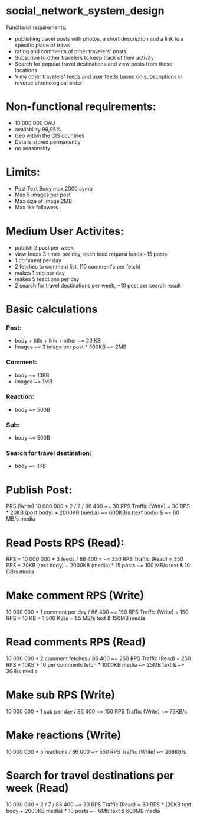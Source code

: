 # social_network_system_design

Functional requirements:
 - publishing travel posts with photos, a short description and a link to a specific place of travel
 - rating and comments of other travelers' posts
 - Subscribe to other travelers to keep track of their activity
 - Search for popular travel destinations and view posts from those locations
 - View other travelers' feeds and user feeds based on subscriptions in reverse chronological order


# Non-functional requirements:
 - 10 000 000 DAU
 - availability 99,95%
 - Geo within the CIS countries
 - Data is stored permanently
 - no seasonality
# Limits:
 - Post Text Body max 2000 symb
 - Max 5 images per post
 - Max size of image 2MB
 - Max 1kk followers 
# Medium User Activites:
 - publish 2 post per week
 - view feeds 3 times per day, each feed request loads ~15 posts
 - 1 comment per day
 - 2 fetches to comment list, (10 comment's per fetch)
 - makes 1 sub per day
 - makes 5 reactions per day
 - 2 search for travel destinations per week, ~10 post per search result

# Basic calculations

### Post: 
 - body + title + link + other ~= 20 KB
 - Images ~= 3 image per post * 500KB ~= 2MB

### Comment:
- body ~= 10KB
- images ~= 1MB

### Reaction:
  - body ~= 500B
    
### Sub:
  - body ~= 500B

### Search for travel destination:
  - body ~= 1KB

# Publish Post:
  PRS (Write) 10 000 000 * 2 / 7 / 86 400 ~= 30 RPS
  Traffic (Write) = 30 RPS * 20KB (post body) + 2000KB (media) ~= 600KB/s (text body) & ~= 60 MB/s media 

# Read Posts RPS (Read):
  RPS = 10 000 000 * 3 feeds / 86 400 = ~= 350 RPS
  Traffic (Read) = 350 PRS * 20KB (text body) + 2000KB (media) * 15 posts ~= 100 MB/s text & 10 GB/s media 

# Make comment RPS (Write)
  10 000 000 * 1 comment per day / 86 400 ~= 150 RPS
  Traffic (Write) = 150 RPS * 10 KB = 1,500 KB/s = 1.5 MB/s text & 150MB media

# Read comments RPS (Read)
  10 000 000 * 2 comment fetches / 86 400 ~= 250 RPS
  Traffic (Read) = 250 RPS * 10KB * 10 per comments fetch * 1000KB media ~= 25MB text &  ~= 3GB/s media

# Make sub RPS (Write)
  10 000 000 * 1 sub per day / 86 400 ~= 150 RPS
  Traffic (Write) ~= 73KB/s

# Make reactions (Write)
  10 000 000 * 5 reactions / 86 000 ~= 550 RPS
  Traffic (Write) ~= 268KB/s

# Search for travel destinations per week (Read)
  10 000 000 * 2 / 7 / 86 400 ~= 30 RPS
  Traffic (Read) = 30 RPS * (20KB text body + 2000KB media) * 10 posts ~= 6Mb text & 600MB media
